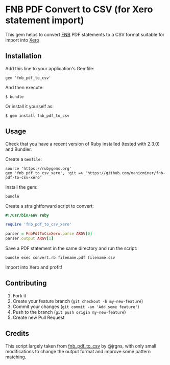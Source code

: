 # FNB PDF Convert to CSV (for Xero statement import)

This gem helps to convert [FNB][fnb] PDF statements to a CSV format suitable for import into [Xero][xero]

## Installation

Add this line to your application's Gemfile:

    gem 'fnb_pdf_to_csv'

And then execute:

    $ bundle

Or install it yourself as:

    $ gem install fnb_pdf_to_csv

## Usage

Check that you have a recent version of Ruby installed (tested with 2.3.0) and Bundler.

Create a `Gemfile`:

```
source 'https://rubygems.org'
gem 'fnb_pdf_to_csv_xero', :git => 'https://github.com/manicminer/fnb-pdf-to-csv-xero'
```

Install the gem:
```shell
bundle
```

Create a straightforward script to convert:

```ruby
#!/usr/bin/env ruby

require 'fnb_pdf_to_csv_xero'

parser = FnbPdfToCsvXero.parse ARGV[0]
parser.output ARGV[1]
```

Save a PDF statement in the same directory and run the script:
```shell
bundle exec convert.rb filename.pdf filename.csv
```

Import into Xero and profit!

## Contributing

1. Fork it
2. Create your feature branch (`git checkout -b my-new-feature`)
3. Commit your changes (`git commit -am 'Add some feature'`)
4. Push to the branch (`git push origin my-new-feature`)
5. Create new Pull Request

## Credits

This script largely taken from [fnb_pdf_to_csv][fnb_pdf_to_csv] by @jrgns, with only small modifications to change the output format and improve some pattern matching.


[fnb]: https://www.fnb.co.za
[xero]: https://www.xero.com
[fnb_pdf_to_csv]: https://github.com/jrgns/fnb_pdf_to_csv
